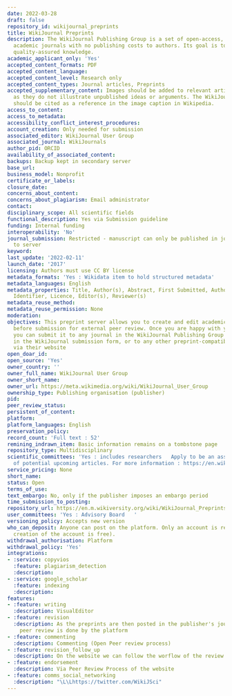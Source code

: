 ```yaml
---
date: 2022-03-28
draft: false
repository_id: wikijournal_preprints
title: WikiJournal Preprints
description: The WikiJournal Publishing Group is a set of open-access, peer-reviewed
  academic journals with no publishing costs to authors. Its goal is to provide free,
  quality-assured knowledge.
academic_applicant_only: 'Yes'
accepted_content_formats: PDF
accepted_content_language:
accepted_content_level: Research only
accepted_content_types: Journal articles, Preprints
accepted_supplementary_content: Images should be added to relevant articles, as long
  as they do not illustrate unpublished ideas or arguments. The WikiJournal article
  should be cited as a reference in the image caption in Wikipedia.
access_to_content:
access_to_metadata:
accessibility_conflict_interest_procedures:
account_creation: Only needed for submission
associated_editor: WikiJournal User Group
associated_journal: WikiJournals
author_pid: ORCID
availability_of_associated_content:
backups: Backup kept in secondary server
base_url:
business_model: Nonprofit
certificate_or_labels:
closure_date:
concerns_about_content:
concerns_about_plagiarism: Email administrator
contact:
disciplinary_scope: All scientific fields
functional_description: Yes via Submission guideline
funding: Internal funding
interoperability: 'No'
journal_submission: Restricted - manuscript can only be published in journal linked
  to server
keyword:
last_update: '2022-02-11'
launch_date: '2017'
licensing: Authors must use CC BY license
metadata_formats: 'Yes : Wikidata item to hold structured metadata'
metadata_languages: English
metadata_properties: Title, Author(s), Abstract, First Submitted, Author(s) info,
  Identifier, Licence, Editor(s), Reviewer(s)
metadata_reuse_method:
metadata_reuse_permission: None
moderation:
objectives: This preprint server allows you to create and edit academic articles drafts
  before submission for external peer review. Once you are happy with your article,
  you can submit it to any journal in the WikiJournal Publishing Group by filling
  in the WikiJournal submission form, or to any other preprint-compatible journal
  via their website
open_doar_id:
open_source: 'Yes'
owner_country: ''
owner_full_name: WikiJournal User Group
owner_short_name:
owner_url: https://meta.wikimedia.org/wiki/WikiJournal_User_Group
ownership_type: Publishing organisation (publisher)
pid:
peer_review_status:
persistent_of_content:
platform:
platform_languages: English
preservation_policy:
record_count: 'Full text : 52'
remining_indrawn_item: Basic information remains on a tombstone page
repository_type: Multidisciplinary
scientific_committees: 'Yes : includes researchers   Apply to be an associate editor to help organise peer review, formatting and Wikipedia-integration
  of potential upcoming articles. For more information : https://en.wikiversity.org/wiki/WikiJournal_User_Group/Associate_editors'
service_pricing: None
short_name:
status: Open
terms_of_use:
text_embargo: No, only if the publisher imposes an embargo period
time_submission_to_posting:
repository_url: https://en.m.wikiversity.org/wiki/WikiJournal_Preprints
user_committees: 'Yes : Advisory Board   '
versioning_policy: Accepts new version
who_can_deposit: Anyone can post on the platform. Only an account is required ( The
  creation of the account is free).
withdrawal_authorisation: Platform
withdrawal_policy: 'Yes'
integrations:
- :service: copyvios
  :feature: plagiarism_detection
  :description:
- :service: google_scholar
  :feature: indexing
  :description:
features:
- :feature: writing
  :description: VisualEditor
- :feature: revision
  :description: As the preprints are then posted in the publisher's journals, the
    peer review is done by the platform
- :feature: commenting
  :description: Commenting (Open Peer review process)
- :feature: revision_follow_up
  :description: On the website we can follow the worflow of the review of the article
- :feature: endorsement
  :description: Via Peer Review Process of the website
- :feature: comms_social_networking
  :description: "\L\Lhttps://twitter.com/WikiJSci"
---
```



